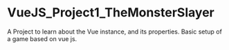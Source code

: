 # VueJS_Project1_TheMonsterSlayer

A Project to learn about the Vue instance, and its properties. Basic setup of a game based on vue js.
